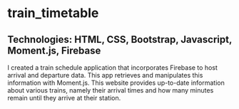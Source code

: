# train_timetable
<h2>Technologies: HTML, CSS, Bootstrap, Javascript, Moment.js, Firebase</h2>
<p>I created a train schedule application that incorporates Firebase to host arrival and departure data. This app retrieves and manipulates this information with Moment.js. This website provides up-to-date information about various trains, namely their arrival times and how many minutes remain until they arrive at their station.</p>
